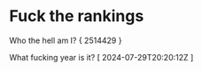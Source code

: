 # Fuck the rankings

Who the hell am I?
{ 2514429 }

What fucking year is it?
[ 2024-07-29T20:20:12Z ]
